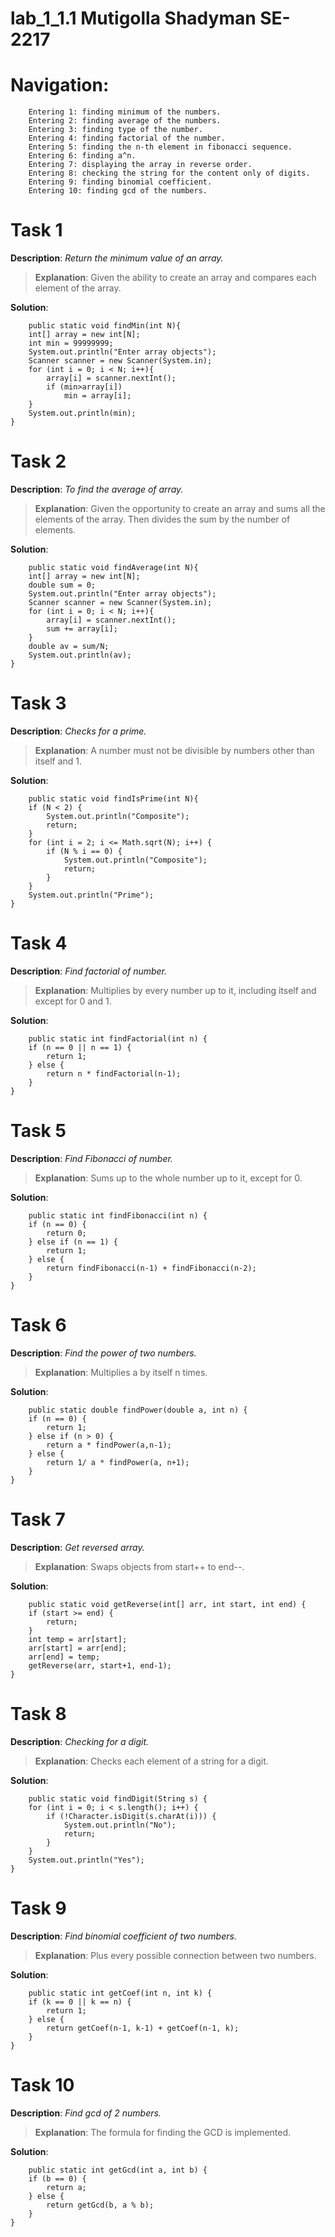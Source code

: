 # lab_1_1.1 Mutigolla Shadyman SE-2217
# Navigation:

        Entering 1: finding minimum of the numbers.
        Entering 2: finding average of the numbers.
        Entering 3: finding type of the number.
        Entering 4: finding factorial of the number.
        Entering 5: finding the n-th element in fibonacci sequence.
        Entering 6: finding a^n.
        Entering 7: displaying the array in reverse order.
        Entering 8: checking the string for the content only of digits.
        Entering 9: finding binomial coefficient.
        Entering 10: finding gcd of the numbers.


# Task 1

**Description**: _Return the minimum value of an array._

> **Explanation**: Given the ability to create an array and compares each element of the array.

**Solution**:
      
        public static void findMin(int N){
        int[] array = new int[N];
        int min = 99999999;
        System.out.println("Enter array objects");
        Scanner scanner = new Scanner(System.in);
        for (int i = 0; i < N; i++){
            array[i] = scanner.nextInt();
            if (min>array[i])
                min = array[i];
        }
        System.out.println(min);
    }
    
# Task 2

**Description**: _To find the average of array._

> **Explanation**: Given the opportunity to create an array and sums all the elements of the array. Then divides the sum by the number of elements.

**Solution**:
      
        public static void findAverage(int N){
        int[] array = new int[N];
        double sum = 0;
        System.out.println("Enter array objects");
        Scanner scanner = new Scanner(System.in);
        for (int i = 0; i < N; i++){
            array[i] = scanner.nextInt();
            sum += array[i];
        }
        double av = sum/N;
        System.out.println(av);
    }
    
# Task 3

**Description**: _Checks for a prime._

> **Explanation**: A number must not be divisible by numbers other than itself and 1.

**Solution**:
      
        public static void findIsPrime(int N){
        if (N < 2) {
            System.out.println("Composite");
            return;
        }
        for (int i = 2; i <= Math.sqrt(N); i++) {
            if (N % i == 0) {
                System.out.println("Composite");
                return;
            }
        }
        System.out.println("Prime");
    }
    
# Task 4

**Description**: _Find factorial of number._

> **Explanation**: Multiplies by every number up to it, including itself and except for 0 and 1.

**Solution**:
      
        public static int findFactorial(int n) {
        if (n == 0 || n == 1) {
            return 1;
        } else {
            return n * findFactorial(n-1);
        }
    }
    
# Task 5

**Description**: _Find Fibonacci of number._

> **Explanation**: Sums up to the whole number up to it, except for 0.

**Solution**:
      
        public static int findFibonacci(int n) {
        if (n == 0) {
            return 0;
        } else if (n == 1) {
            return 1;
        } else {
            return findFibonacci(n-1) + findFibonacci(n-2);
        }
    }
    
# Task 6

**Description**: _Find the power of two numbers._

> **Explanation**: Multiplies a by itself n times.

**Solution**:
      
        public static double findPower(double a, int n) {
        if (n == 0) {
            return 1;
        } else if (n > 0) {
            return a * findPower(a,n-1);
        } else {
            return 1/ a * findPower(a, n+1);
        }
    } 
     
# Task 7

**Description**: _Get reversed array._

> **Explanation**: Swaps objects from start++ to end--.

**Solution**:
      
        public static void getReverse(int[] arr, int start, int end) {
        if (start >= end) {
            return;
        }
        int temp = arr[start];
        arr[start] = arr[end];
        arr[end] = temp;
        getReverse(arr, start+1, end-1);
    }

# Task 8

**Description**: _Checking for a digit._

> **Explanation**: Checks each element of a string for a digit.

**Solution**:
      
        public static void findDigit(String s) {
        for (int i = 0; i < s.length(); i++) {
            if (!Character.isDigit(s.charAt(i))) {
                System.out.println("No");
                return;
            }
        }
        System.out.println("Yes");
    }
    
# Task 9

**Description**: _Find binomial coefficient of two numbers._

> **Explanation**: Plus every possible connection between two numbers.

**Solution**:
      
        public static int getCoef(int n, int k) {
        if (k == 0 || k == n) {
            return 1;
        } else {
            return getCoef(n-1, k-1) + getCoef(n-1, k);
        }
    }
    
# Task 10

**Description**: _Find gcd of 2 numbers._

> **Explanation**: The formula for finding the GCD is implemented.

**Solution**:
      
        public static int getGcd(int a, int b) {
        if (b == 0) {
            return a;
        } else {
            return getGcd(b, a % b);
        }
    }
